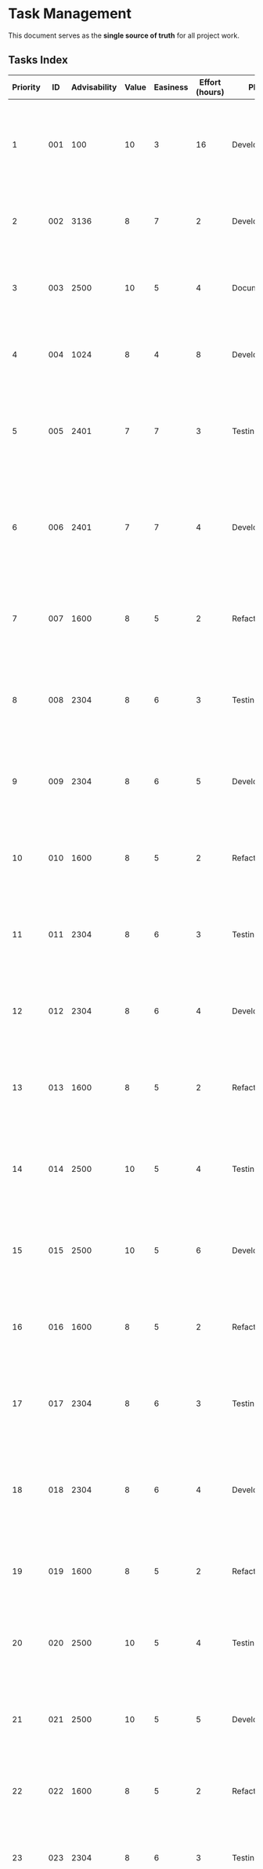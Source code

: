 # Task Management

This document serves as the **single source of truth** for all project work.

## Tasks Index

| Priority | ID  | Advisability | Value | Easiness | Effort (hours) | Phase | Status | Task | Description |
|----------|-----|--------------|-------|----------|----------------|-------|--------|------|-------------|
| 1 | 001 | 100 | 10 | 3 | 16 | Development | ✅ (Completed) | [Fix Test Compilation Failures](completed/001_fix_test_compilation_failures.md) | Resolve widespread compilation failures in test_tools test suite by correcting conditional compilation logic |
| 2 | 002 | 3136 | 8 | 7 | 2 | Development | ✅ (Completed) | [Fix Collection Macro Re-exports](completed/002_fix_collection_macro_reexports.md) | Fix collection constructor macro re-export visibility in test_tools aggregation layer |
| 3 | 003 | 2500 | 10 | 5 | 4 | Documentation | ✅ (Completed) | [Add Regression Prevention Documentation](completed/003_add_regression_prevention_documentation.md) | Add comprehensive doc comments and guidance to prevent test compilation regressions |
| 4 | 004 | 1024 | 8 | 4 | 8 | Development | 📥 (Backlog) | [Implement Core Test Tools](backlog/004_implement_core_test_tools.md) | Implement functions for generating test data and macros for common test patterns |
| 5 | 005 | 2401 | 7 | 7 | 3 | Testing | 🔄 (Planned) | [Write Tests for Conformance Testing Mechanism](005_write_tests_for_conformance_testing.md) | Write failing tests to verify that original test suites of constituent sub-modules can be executed against test_tools re-exported APIs (FR-1) |
| 6 | 006 | 2401 | 7 | 7 | 4 | Development | 🔄 (Planned) | [Implement Conformance Testing Mechanism](006_implement_conformance_testing.md) | Implement mechanism to execute original test suites of constituent sub-modules against re-exported APIs within test_tools using #[path] attributes (FR-1) |
| 7 | 007 | 1600 | 8 | 5 | 2 | Refactoring | 🔄 (Planned) | [Refactor Conformance Testing for Maintainability](007_refactor_conformance_testing.md) | Refactor conformance testing implementation to improve code organization and documentation (FR-1) |
| 8 | 008 | 2304 | 8 | 6 | 3 | Testing | 🔄 (Planned) | [Write Tests for mod_interface Aggregation](008_write_tests_for_mod_interface_aggregation.md) | Write failing tests to verify that test_tools aggregates and re-exports testing utilities according to mod_interface protocol (FR-2) |
| 9 | 009 | 2304 | 8 | 6 | 5 | Development | 🔄 (Planned) | [Implement mod_interface Aggregation](009_implement_mod_interface_aggregation.md) | Implement proper aggregation and re-export of testing utilities from constituent crates using mod_interface protocol (FR-2) |
| 10 | 010 | 1600 | 8 | 5 | 2 | Refactoring | 🔄 (Planned) | [Refactor mod_interface Aggregation Structure](010_refactor_mod_interface_aggregation.md) | Refactor mod_interface aggregation to ensure clean, maintainable module structure (FR-2) |
| 11 | 011 | 2304 | 8 | 6 | 3 | Testing | 🔄 (Planned) | [Write Tests for API Stability Facade](011_write_tests_for_api_stability.md) | Write failing tests to verify that test_tools API remains stable despite changes in underlying constituent crates (FR-3) |
| 12 | 012 | 2304 | 8 | 6 | 4 | Development | 🔄 (Planned) | [Implement API Stability Facade](012_implement_api_stability_facade.md) | Implement stable facade pattern to insulate test_tools API from breaking changes in constituent crates (FR-3) |
| 13 | 013 | 1600 | 8 | 5 | 2 | Refactoring | 🔄 (Planned) | [Refactor API Stability Design](013_refactor_api_stability_design.md) | Refactor API stability implementation to improve maintainability and documentation (FR-3) |
| 14 | 014 | 2500 | 10 | 5 | 4 | Testing | 🔄 (Planned) | [Write Tests for SmokeModuleTest Creation](014_write_tests_for_smoke_module_test.md) | Write failing tests to verify SmokeModuleTest can create temporary, isolated Cargo projects in filesystem (FR-4) |
| 15 | 015 | 2500 | 10 | 5 | 6 | Development | 🔄 (Planned) | [Implement SmokeModuleTest Creation](015_implement_smoke_module_test_creation.md) | Implement SmokeModuleTest utility capable of creating temporary, isolated Cargo projects in filesystem (FR-4) |
| 16 | 016 | 1600 | 8 | 5 | 2 | Refactoring | 🔄 (Planned) | [Refactor SmokeModuleTest Implementation](016_refactor_smoke_module_test.md) | Refactor SmokeModuleTest implementation for better code organization and error handling (FR-4) |
| 17 | 017 | 2304 | 8 | 6 | 3 | Testing | 🔄 (Planned) | [Write Tests for Cargo.toml Configuration](017_write_tests_for_cargo_toml_config.md) | Write failing tests to verify SmokeModuleTest can configure temporary project dependencies for local/published versions (FR-5) |
| 18 | 018 | 2304 | 8 | 6 | 4 | Development | 🔄 (Planned) | [Implement Cargo.toml Configuration](018_implement_cargo_toml_config.md) | Implement ability for SmokeModuleTest to configure temporary project Cargo.toml for local/published dependencies (FR-5) |
| 19 | 019 | 1600 | 8 | 5 | 2 | Refactoring | 🔄 (Planned) | [Refactor Cargo.toml Configuration Logic](019_refactor_cargo_toml_config.md) | Refactor Cargo.toml configuration implementation for better maintainability (FR-5) |
| 20 | 020 | 2500 | 10 | 5 | 4 | Testing | 🔄 (Planned) | [Write Tests for Cargo Command Execution](020_write_tests_for_cargo_execution.md) | Write failing tests to verify SmokeModuleTest executes cargo test and cargo run with success assertions (FR-6) |
| 21 | 021 | 2500 | 10 | 5 | 5 | Development | 🔄 (Planned) | [Implement Cargo Command Execution](021_implement_cargo_execution.md) | Implement SmokeModuleTest execution of cargo test and cargo run with proper success verification (FR-6) |
| 22 | 022 | 1600 | 8 | 5 | 2 | Refactoring | 🔄 (Planned) | [Refactor Cargo Execution Error Handling](022_refactor_cargo_execution.md) | Refactor cargo command execution to improve error handling and logging (FR-6) |
| 23 | 023 | 2304 | 8 | 6 | 3 | Testing | 🔄 (Planned) | [Write Tests for Cleanup Functionality](023_write_tests_for_cleanup.md) | Write failing tests to verify SmokeModuleTest cleans up temporary files on completion/failure (FR-7) |
| 24 | 024 | 2304 | 8 | 6 | 4 | Development | 🔄 (Planned) | [Implement Cleanup Functionality](024_implement_cleanup.md) | Implement SmokeModuleTest cleanup of temporary files and directories regardless of success/failure (FR-7) |
| 25 | 025 | 1600 | 8 | 5 | 2 | Refactoring | 🔄 (Planned) | [Refactor Cleanup Implementation](025_refactor_cleanup.md) | Refactor cleanup implementation to ensure robust resource management (FR-7) |
| 26 | 026 | 2304 | 8 | 6 | 3 | Testing | 🔄 (Planned) | [Write Tests for Conditional Smoke Test Execution](026_write_tests_for_conditional_execution.md) | Write failing tests to verify smoke tests execute conditionally based on WITH_SMOKE env var or CI/CD detection (FR-8) |
| 27 | 027 | 2304 | 8 | 6 | 4 | Development | 🔄 (Planned) | [Implement Conditional Smoke Test Execution](027_implement_conditional_execution.md) | Implement conditional execution of smoke tests triggered by WITH_SMOKE environment variable or CI/CD detection (FR-8) |
| 28 | 028 | 1600 | 8 | 5 | 2 | Refactoring | 🔄 (Planned) | [Refactor Conditional Execution Logic](028_refactor_conditional_execution.md) | Refactor conditional execution implementation for clarity and maintainability (FR-8) |
| 29 | 029 | 2304 | 8 | 6 | 4 | Testing | 🔄 (Planned) | [Write Tests for Single Dependency Access](029_write_tests_for_single_dependency.md) | Write failing tests to verify developers can access all testing utilities through single test_tools dependency (US-1) |
| 30 | 030 | 2304 | 8 | 6 | 5 | Development | 🔄 (Planned) | [Implement Single Dependency Access](030_implement_single_dependency.md) | Implement comprehensive re-export structure to provide single dependency access to all testing utilities (US-1) |
| 31 | 031 | 1600 | 8 | 5 | 2 | Refactoring | 🔄 (Planned) | [Refactor Single Dependency Interface](031_refactor_single_dependency.md) | Refactor single dependency interface for improved usability and documentation (US-1) |
| 32 | 032 | 2304 | 8 | 6 | 4 | Testing | 🔄 (Planned) | [Write Tests for Behavioral Equivalence](032_write_tests_for_behavioral_equivalence.md) | Write failing tests to verify test_tools re-exported assertions are behaviorally identical to original sources (US-2) |
| 33 | 033 | 2304 | 8 | 6 | 5 | Development | 🔄 (Planned) | [Implement Behavioral Equivalence Verification](033_implement_behavioral_equivalence.md) | Implement verification mechanism to ensure re-exported tools are behaviorally identical to originals (US-2) |
| 34 | 034 | 1600 | 8 | 5 | 2 | Refactoring | 🔄 (Planned) | [Refactor Behavioral Equivalence Testing](034_refactor_behavioral_equivalence.md) | Refactor behavioral equivalence verification for better maintainability (US-2) |
| 35 | 035 | 2304 | 8 | 6 | 4 | Testing | 🔄 (Planned) | [Write Tests for Local and Published Smoke Testing](035_write_tests_for_local_published_smoke.md) | Write failing tests to verify automated smoke testing against both local and published crate versions (US-3) |
| 36 | 036 | 2304 | 8 | 6 | 6 | Development | 🔄 (Planned) | [Implement Local and Published Smoke Testing](036_implement_local_published_smoke.md) | Implement automated smoke testing functionality for both local path and published registry versions (US-3) |
| 37 | 037 | 1600 | 8 | 5 | 2 | Refactoring | 🔄 (Planned) | [Refactor Dual Smoke Testing Implementation](037_refactor_dual_smoke_testing.md) | Refactor local/published smoke testing for improved code organization (US-3) |
| 38 | 038 | 2304 | 8 | 6 | 4 | Testing | 🔄 (Planned) | [Write Tests for Standalone Build Mode](038_write_tests_for_standalone_build.md) | Write failing tests to verify standalone_build mode removes circular dependencies for foundational modules (US-4) |
| 39 | 039 | 2304 | 8 | 6 | 6 | Development | 🔄 (Planned) | [Implement Standalone Build Mode](039_implement_standalone_build.md) | Implement standalone_build feature to remove circular dependencies using #[path] attributes instead of Cargo deps (US-4) |
| 40 | 040 | 1600 | 8 | 5 | 2 | Refactoring | 🔄 (Planned) | [Refactor Standalone Build Architecture](040_refactor_standalone_build.md) | Refactor standalone build implementation for better maintainability and documentation (US-4) |

## Phases

*   ✅ [Fix Test Compilation Failures](completed/001_fix_test_compilation_failures.md)
*   ✅ [Fix Collection Macro Re-exports](completed/002_fix_collection_macro_reexports.md)
*   ✅ [Add Regression Prevention Documentation](completed/003_add_regression_prevention_documentation.md)
*   📥 [Implement Core Test Tools](backlog/004_implement_core_test_tools.md)
*   🔄 [Write Tests for Conformance Testing Mechanism](005_write_tests_for_conformance_testing.md)
*   🔄 [Implement Conformance Testing Mechanism](006_implement_conformance_testing.md)
*   🔄 [Refactor Conformance Testing for Maintainability](007_refactor_conformance_testing.md)
*   🔄 [Write Tests for mod_interface Aggregation](008_write_tests_for_mod_interface_aggregation.md)
*   🔄 [Implement mod_interface Aggregation](009_implement_mod_interface_aggregation.md)
*   🔄 [Refactor mod_interface Aggregation Structure](010_refactor_mod_interface_aggregation.md)
*   🔄 [Write Tests for API Stability Facade](011_write_tests_for_api_stability.md)
*   🔄 [Implement API Stability Facade](012_implement_api_stability_facade.md)
*   🔄 [Refactor API Stability Design](013_refactor_api_stability_design.md)
*   🔄 [Write Tests for SmokeModuleTest Creation](014_write_tests_for_smoke_module_test.md)
*   🔄 [Implement SmokeModuleTest Creation](015_implement_smoke_module_test_creation.md)
*   🔄 [Refactor SmokeModuleTest Implementation](016_refactor_smoke_module_test.md)
*   🔄 [Write Tests for Cargo.toml Configuration](017_write_tests_for_cargo_toml_config.md)
*   🔄 [Implement Cargo.toml Configuration](018_implement_cargo_toml_config.md)
*   🔄 [Refactor Cargo.toml Configuration Logic](019_refactor_cargo_toml_config.md)
*   🔄 [Write Tests for Cargo Command Execution](020_write_tests_for_cargo_execution.md)
*   🔄 [Implement Cargo Command Execution](021_implement_cargo_execution.md)
*   🔄 [Refactor Cargo Execution Error Handling](022_refactor_cargo_execution.md)
*   🔄 [Write Tests for Cleanup Functionality](023_write_tests_for_cleanup.md)
*   🔄 [Implement Cleanup Functionality](024_implement_cleanup.md)
*   🔄 [Refactor Cleanup Implementation](025_refactor_cleanup.md)
*   🔄 [Write Tests for Conditional Smoke Test Execution](026_write_tests_for_conditional_execution.md)
*   🔄 [Implement Conditional Smoke Test Execution](027_implement_conditional_execution.md)
*   🔄 [Refactor Conditional Execution Logic](028_refactor_conditional_execution.md)
*   🔄 [Write Tests for Single Dependency Access](029_write_tests_for_single_dependency.md)
*   🔄 [Implement Single Dependency Access](030_implement_single_dependency.md)
*   🔄 [Refactor Single Dependency Interface](031_refactor_single_dependency.md)
*   🔄 [Write Tests for Behavioral Equivalence](032_write_tests_for_behavioral_equivalence.md)
*   🔄 [Implement Behavioral Equivalence Verification](033_implement_behavioral_equivalence.md)
*   🔄 [Refactor Behavioral Equivalence Testing](034_refactor_behavioral_equivalence.md)
*   🔄 [Write Tests for Local and Published Smoke Testing](035_write_tests_for_local_published_smoke.md)
*   🔄 [Implement Local and Published Smoke Testing](036_implement_local_published_smoke.md)
*   🔄 [Refactor Dual Smoke Testing Implementation](037_refactor_dual_smoke_testing.md)
*   🔄 [Write Tests for Standalone Build Mode](038_write_tests_for_standalone_build.md)
*   🔄 [Implement Standalone Build Mode](039_implement_standalone_build.md)
*   🔄 [Refactor Standalone Build Architecture](040_refactor_standalone_build.md)

## Issues Index

| ID | Title | Related Task | Status |
|----|-------|--------------|--------|

## Issues
